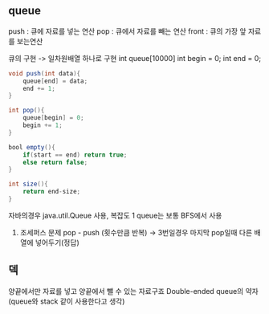 ## queue

push : 큐에 자료를 넣는 연산
pop : 큐에서 자료를 빼는 연산
front : 큐의 가장 앞 자료를 보는연산

큐의 구현 -> 일차원배열 하나로 구현
int queue[10000]
int begin = 0;
int end = 0;

```java
void push(int data){
    queue[end] = data;
    end += 1;
}

int pop(){
    queue[begin] = 0;
    begin += 1;
}

bool empty(){
    if(start == end) return true;
    else return false;
}

int size(){
    return end-size;
}
```

자바의경우 java.util.Queue 사용, 복잡도 1
queue는 보통 BFS에서 사용

1. 조세퍼스 문제
pop - push (횟수만큼 반복) -> 3번일경우 마지막 pop일때 다른 배열에 넣어두기(정답)

## 덱
양끝에서만 자료를 넣고 양끝에서 뺄 수 있는 자료구죠
Double-ended queue의 약자(queue와 stack 같이 사용한다고 생각)

